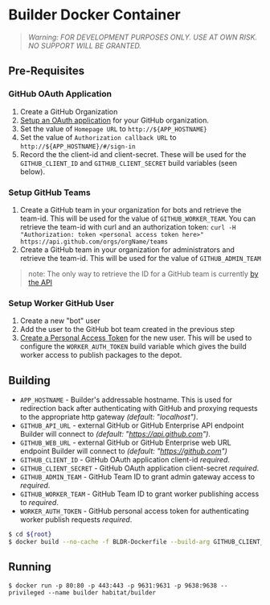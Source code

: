 # Builder Docker Container

> *Warning: FOR DEVELOPMENT PURPOSES ONLY. USE AT OWN RISK. NO SUPPORT WILL BE GRANTED.*

## Pre-Requisites

### GitHub OAuth Application

1. Create a GitHub Organization
1. [Setup an OAuth application](https://developer.github.com/apps/building-integrations/setting-up-and-registering-oauth-apps/registering-oauth-apps) for your GitHub organization.
1. Set the value of `Homepage URL` to `http://${APP_HOSTNAME}`
1. Set the value of `Authorization callback URL` to `http://${APP_HOSTNAME}/#/sign-in`
1. Record the the client-id and client-secret. These will be used for the `GITHUB_CLIENT_ID` and `GITHUB_CLIENT_SECRET` build variables (seen below).

### Setup GitHub Teams

1. Create a GitHub team in your organization for bots and retrieve the team-id. This will be used for the value of `GITHUB_WORKER_TEAM`. You can retrieve the team-id with curl and an authorization token: `curl -H "Authorization: token <personal access token here>" https://api.github.com/orgs/orgName/teams`
1. Create a GitHub team in your organization for administrators and retrieve the team-id. This will be used for the value of `GITHUB_ADMIN_TEAM`

> note: The only way to retrieve the ID for a GitHub team is currently [by the API](https://github.com/rei/github-api-utils/blob/master/bash/get-team-id.sh)

### Setup Worker GitHub User

1. Create a new "bot" user
1. Add the user to the GitHub bot team created in the previous step
1. [Create a Personal Access Token](https://help.github.com/articles/creating-a-personal-access-token-for-the-command-line) for the new user. This will be used to configure the `WORKER_AUTH_TOKEN` build variable which gives the build worker access to publish packages to the depot.

## Building

* `APP_HOSTNAME` - Builder's addressable hostname. This is used for redirection back after authenticating with GitHub and proxying requests to the appropriate http gateway _(default: "localhost")_.
* `GITHUB_API_URL` - external GitHub or GitHub Enterprise API endpoint Builder will connect to _(default: "https://api.github.com")_.
* `GITHUB_WEB_URL` - external GitHub or GitHub Enterprise web URL endpoint Builder will connect to _(default: "https://github.com")_
* `GITHUB_CLIENT_ID` - GitHub OAuth application client-id *required*.
* `GITHUB_CLIENT_SECRET` - GitHub OAuth application client-secret *required*.
* `GITHUB_ADMIN_TEAM` - GitHub Team ID to grant admin gateway access to *required*.
* `GITHUB_WORKER_TEAM` - GitHub Team ID to grant worker publishing access to *required*.
* `WORKER_AUTH_TOKEN` - GitHub personal access token for authenticating worker publish requests *required*.

```bash
$ cd ${root}
$ docker build --no-cache -f BLDR-Dockerfile --build-arg GITHUB_CLIENT_ID=02fb7d9e1fde99e8d395 --build-arg GITHUB_CLIENT_SECRET=8d7611da338fd741330804ec470236da58ffdd68 --build-arg GITHUB_ADDR=10.48.236.67 --build-arg GITHUB_API_URL=https://10.48.236.67/api/v3 --build-arg GITHUB_WEB_URL=https://10.48.236.67 --build-arg WORKER_AUTH_TOKEN=e96301212f26a8da99925d04fb5857e869792a47 --build-arg GITHUB_ADMIN_TEAM=0 --build-arg GITHUB_WORKER_TEAM=0 -t habitat/builder .
```

## Running

```
$ docker run -p 80:80 -p 443:443 -p 9631:9631 -p 9638:9638 --privileged --name builder habitat/builder
```
